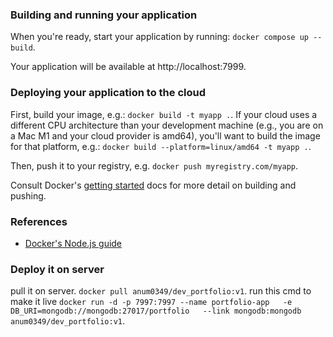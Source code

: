 ### Building and running your application

When you're ready, start your application by running:
`docker compose up --build`.

Your application will be available at http://localhost:7999.

### Deploying your application to the cloud

First, build your image, e.g.: `docker build -t myapp .`.
If your cloud uses a different CPU architecture than your development
machine (e.g., you are on a Mac M1 and your cloud provider is amd64),
you'll want to build the image for that platform, e.g.:
`docker build --platform=linux/amd64 -t myapp .`.

Then, push it to your registry, e.g. `docker push myregistry.com/myapp`.

Consult Docker's [getting started](https://docs.docker.com/go/get-started-sharing/)
docs for more detail on building and pushing.

### References
* [Docker's Node.js guide](https://docs.docker.com/language/nodejs/)

### Deploy it on server
pull it on server. `docker pull anum0349/dev_portfolio:v1`.
run this cmd to make it live `docker run -d -p 7997:7997 --name portfolio-app   -e DB_URI=mongodb://mongodb:27017/portfolio   --link mongodb:mongodb   anum0349/dev_portfolio:v1`.
